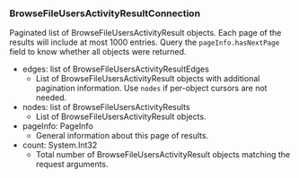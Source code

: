 ### BrowseFileUsersActivityResultConnection
Paginated list of BrowseFileUsersActivityResult objects. Each page of the results will include at most 1000 entries. Query the `pageInfo.hasNextPage` field to know whether all objects were returned.

- edges: list of BrowseFileUsersActivityResultEdges
  - List of BrowseFileUsersActivityResult objects with additional pagination information. Use `nodes` if per-object cursors are not needed.
- nodes: list of BrowseFileUsersActivityResults
  - List of BrowseFileUsersActivityResult objects.
- pageInfo: PageInfo
  - General information about this page of results.
- count: System.Int32
  - Total number of BrowseFileUsersActivityResult objects matching the request arguments.
